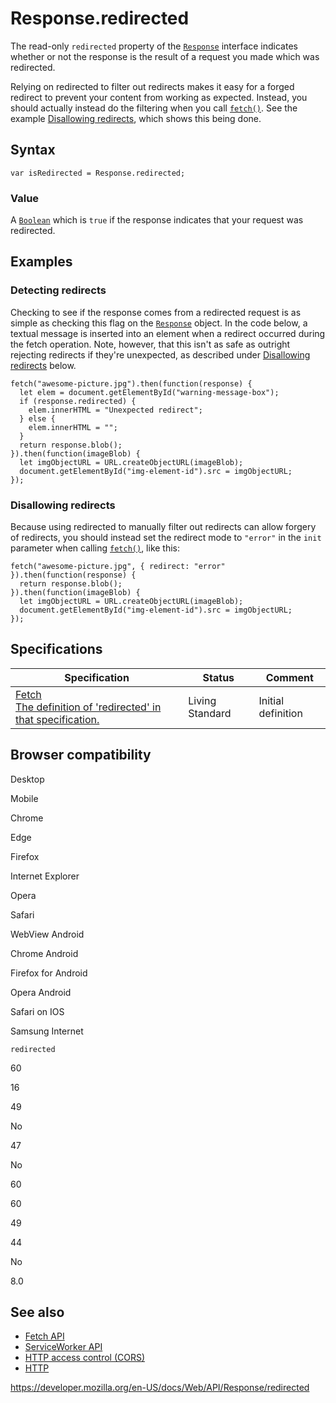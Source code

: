 # Response.redirected

The read-only `redirected` property of the [`Response`](../response) interface indicates whether or not the response is the result of a request you made which was redirected.

Relying on redirected to filter out redirects makes it easy for a forged redirect to prevent your content from working as expected. Instead, you should actually instead do the filtering when you call [`fetch()`](../windoworworkerglobalscope/fetch). See the example [Disallowing redirects](#disallowing_redirects), which shows this being done.

## Syntax

    var isRedirected = Response.redirected;

### Value

A [`Boolean`](https://developer.mozilla.org/en-US/docs/Web/JavaScript/Reference/Global_Objects/Boolean) which is `true` if the response indicates that your request was redirected.

## Examples

### Detecting redirects

Checking to see if the response comes from a redirected request is as simple as checking this flag on the [`Response`](../response) object. In the code below, a textual message is inserted into an element when a redirect occurred during the fetch operation. Note, however, that this isn't as safe as outright rejecting redirects if they're unexpected, as described under [Disallowing redirects](#disallowing_redirects) below.

    fetch("awesome-picture.jpg").then(function(response) {
      let elem = document.getElementById("warning-message-box");
      if (response.redirected) {
        elem.innerHTML = "Unexpected redirect";
      } else {
        elem.innerHTML = "";
      }
      return response.blob();
    }).then(function(imageBlob) {
      let imgObjectURL = URL.createObjectURL(imageBlob);
      document.getElementById("img-element-id").src = imgObjectURL;
    });

### Disallowing redirects

Because using redirected to manually filter out redirects can allow forgery of redirects, you should instead set the redirect mode to `"error"` in the `init` parameter when calling [`fetch()`](../windoworworkerglobalscope/fetch), like this:

    fetch("awesome-picture.jpg", { redirect: "error" }).then(function(response) {
      return response.blob();
    }).then(function(imageBlob) {
      let imgObjectURL = URL.createObjectURL(imageBlob);
      document.getElementById("img-element-id").src = imgObjectURL;
    });

## Specifications

<table><thead><tr class="header"><th>Specification</th><th>Status</th><th>Comment</th></tr></thead><tbody><tr class="odd"><td><a href="https://fetch.spec.whatwg.org/#dom-response-redirected">Fetch<br />
<span class="small">The definition of 'redirected' in that specification.</span></a></td><td><span class="spec-living">Living Standard</span></td><td>Initial definition</td></tr></tbody></table>

## Browser compatibility

Desktop

Mobile

Chrome

Edge

Firefox

Internet Explorer

Opera

Safari

WebView Android

Chrome Android

Firefox for Android

Opera Android

Safari on IOS

Samsung Internet

`redirected`

60

16

49

No

47

No

60

60

49

44

No

8.0

## See also

- [Fetch API](../fetch_api)
- [ServiceWorker API](../service_worker_api)
- [HTTP access control (CORS)](https://developer.mozilla.org/en-US/docs/Web/HTTP/CORS)
- [HTTP](https://developer.mozilla.org/en-US/docs/Web/HTTP)

<a href="https://developer.mozilla.org/en-US/docs/Web/API/Response/redirected" class="_attribution-link">https://developer.mozilla.org/en-US/docs/Web/API/Response/redirected</a>
